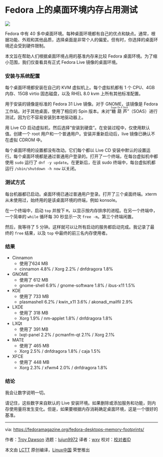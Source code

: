 [#]: collector: (lujun9972)
[#]: translator: (wxy)
[#]: reviewer: ( )
[#]: publisher: ( )
[#]: url: ( )
[#]: subject: (Fedora Desktops – Memory Footprints)
[#]: via: (https://fedoramagazine.org/fedora-desktops-memory-footprints/)
[#]: author: (Troy Dawson https://fedoramagazine.org/author/tdawson/)

Fedora 上的桌面环境内存占用测试
======

![][1]

Fedora 中有 40 多中桌面环境。每种桌面环境都有自己的优点和缺点。通常，根据功能、外观和其他品质，选择桌面是非常个人的偏爱。但有时，你选择的桌面环境还会受到硬件限制。

本文旨在帮助人们根据桌面环境占用的基准内存来比较 Fedora 桌面环境。为了缩小范围，我们仅查看具有正式 Fedora Live 镜像的桌面环境。

### 安装与系统配置

每个桌面环境都安装在自己的 KVM 虚拟机上。每个虚拟机都有 1 个 CPU、4GB 内存、15GB virtio 固态磁盘，以及 RHEL 8.0 kvm 上所有其他标准配置。

用于安装的镜像是标准的 Fedora 31 Live 镜像。对于 GNOME，该镜像是 Fedora 工作站。对于其他桌面，使用了相应的 Spin 版本。未对“<ruby>糖葫芦<rt>Sugar On A Stick</rt></ruby>”（SOAS）进行测试，因为它不容易安装到本地驱动器上。

用 Live CD 启动虚拟机，然后选择“安装到硬盘”。在安装过程中，仅使用默认值。创建一个 root 用户和一个普通用户。安装并重新启动后，live 镜像已确认不在虚拟 CDROM 中。

每个桌面环境的设置都没有改动。它们每个都以 Live CD 安装中默认的设置运行。每个桌面环境都是通过普通用户登录的。打开了一个终端，在每台虚拟机中都使用 `sudo` 运行了 `dnf -y update`。在更新后，在该 sudo 终端中，每台虚拟机都运行 `/sbin/shutdown -h now` 以关闭。

### 测试方式

每台机器都已启动。桌面环境已通过普通用户登录。打开了三个桌面终端。xterm 从未使用过，始终用的是该桌面环境的终端，例如 konsole。

在一个终端中，启动 `top` 并按下 `M`，以显示按内存排序的进程。在另一个终端中，一个简单的 `while` 循环每 30 秒显示一次 `free -m`。第三个终端闲置。

然后，我等待了 5 分钟。这样就可以让所有启动的服务都启动完成。我记录了最终的 `free` 结果，以及 `top` 中最终的前三名内存使用者。

### 结果

  * Cinnamon
    * 使用了624 MB 
    * cinnamon 4.8% / Xorg 2.2% / dnfdragora 1.8%
  * GNOME
    * 使用了 612 MB
    * gnome-shell 6.9% / gnome-software 1.8% / ibus-x11 1.5%
  * KDE
    * 使用了 733 MB
    * plasmashell 6.2% / kwin_x11 3.6% / akonadi_mailfil 2.9%
  * LXDE
    * 使用了 318 MB
    * Xorg 1.9% / nm-applet 1.8% / dnfdragora 1.8%
  * LXQt
    * 使用了 391 MB
    * lxqt-panel 2.2% / pcmanfm-qt 2.1% / Xorg 2.1%
  * MATE
    * 使用了 465 MB
    * Xorg 2.5% / dnfdragora 1.8% / caja 1.5%
  * XFCE
    * 使用了 448 MB
    * Xorg 2.3% / xfwm4 2.0% / dnfdragora 1.8%



### 结论

我会让数字说明一切。

请记住，这些数字来自默认的 Live 安装环境。如果删除或添加服务和功能，则内存使用量将发生变化。但是，如果要根据内存消耗确定桌面环境，这是一个很好的基准。

--------------------------------------------------------------------------------

via: https://fedoramagazine.org/fedora-desktops-memory-footprints/

作者：[Troy Dawson][a]
选题：[lujun9972][b]
译者：[wxy](https://github.com/wxy)
校对：[校对者ID](https://github.com/校对者ID)

本文由 [LCTT](https://github.com/LCTT/TranslateProject) 原创编译，[Linux中国](https://linux.cn/) 荣誉推出

[a]: https://fedoramagazine.org/author/tdawson/
[b]: https://github.com/lujun9972
[1]: https://fedoramagazine.org/wp-content/uploads/2019/11/desktop-memory-footprint-816x346.jpg
